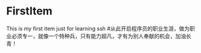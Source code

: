 # FirstItem
This is my first item just for learning ssh
#从此开启程序员的职业生涯，做为职业必须专一，就像一个特种兵，只有能力超凡，才有为别人奉献的机会，加油长青！
